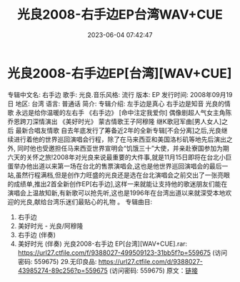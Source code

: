 ﻿---
title: 光良2008-右手边EP台湾WAV+CUE
date: 2023-06-04 07:42:47
categories: WAV车载音乐、镜像
tags: 华语中文
---
# 光良2008-右手边EP[台湾][WAV+CUE]

专辑中文名: 右手边
歌手: 光良.音乐风格: 流行
版本: EP
发行时间: 2008年09月19日
地区: 台湾
语言: 普通话
简介:
专辑介绍:
左手边是真心 右手边是知音
光良的情歌 永远是给你温暖的左右手
《右手边》
[命中注定我爱你] 偶像剧超人气女主角陈乔恩跨刀深情演出
《美好时光》
蒙古情歌王子阿穆隆 继K歌冠军曲[男人女人]之后 最新合唱友情歌
自去年底发行了筹备近2年的全新专辑[不会分离]之后,光良继续进行着他的世界巡回演唱会行程，除了在马来西亚和美国洛杉矶等地先后演出之外,
同时他也受邀担任马来西亚世界宣明会“饥饿三十”大使，并亲赴寮国参加为期六天的关怀之旅!2008年对光良来说最重要的大件事,就是11月15日即将在台北小巨蛋举办他出道以来第一场在台北的售票演唱会,这也是他世界巡回演唱会的最后一站,虽然行程满档,但是创作力旺盛的光良还是选在台北演唱会之前交出了一张亮眼的成绩单,推出2首全新创作EP[右手边],这样一来就能让支持他的歌迷朋友们能在演唱会上温故知新,有新歌可以抢先听,这也是1996年在台湾出道以来就深受本地欢迎的光良,献给台湾乐迷们最贴心的礼物
。
专辑曲目:
01. 右手边
02. 美好时光 - 光良/阿穆隆
03. 右手边 (伴奏)
04. 美好时光 (伴奏)
光良2008-右手边 EP[台湾][WAV+CUE].rar: https://url27.ctfile.com/f/9388027-499509123-31bb5f?p=559675
(访问密码: 559675)
29.无印良品: https://url27.ctfile.com/d/9388027-43985274-89c256?p=559675
(访问密码: 559675)
原文：[链接](https://blog.sina.com.cn/s/blog_1647c7e760103126p.html)